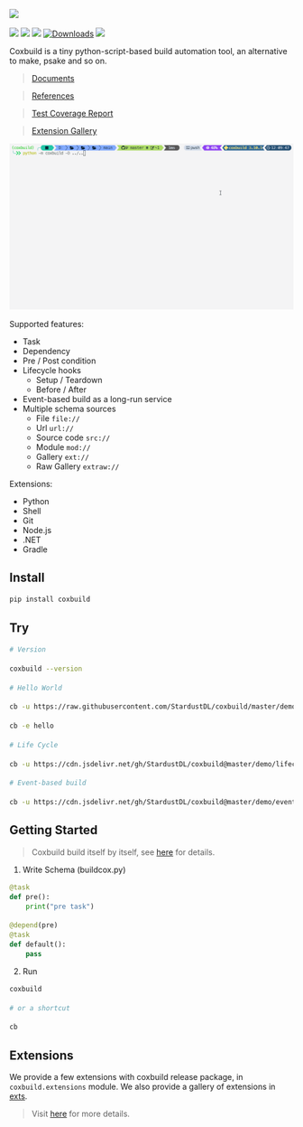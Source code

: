 ![](https://socialify.git.ci/StardustDL/coxbuild/image?description=1&font=Bitter&forks=1&issues=1&language=1&owner=1&pulls=1&stargazers=1&theme=Light)

[![](https://github.com/StardustDL/coxbuild/workflows/CI/badge.svg)](https://github.com/StardustDL/coxbuild/actions) [![](https://img.shields.io/github/license/StardustDL/coxbuild.svg)](https://github.com/StardustDL/coxbuild/blob/master/LICENSE) [![](https://img.shields.io/pypi/v/coxbuild)](https://pypi.org/project/coxbuild/) [![Downloads](https://pepy.tech/badge/coxbuild?style=flat-square)](https://pepy.tech/project/coxbuild) [![](https://data.jsdelivr.com/v1/package/gh/StardustDL/coxbuild/badge?style=rounded)](https://www.jsdelivr.com/package/gh/StardustDL/coxbuild)

Coxbuild is a tiny python-script-based build automation tool, an alternative to make, psake and so on.

> [Documents](https://stardustdl.github.io/coxbuild/)

> [References](https://stardustdl.github.io/coxbuild/api/)

> [Test Coverage Report](https://stardustdl.github.io/coxbuild/cov/)

> [Extension Gallery](https://github.com/StardustDL/coxbuild-ext-gallery/)

![](https://raw.githubusercontent.com/StardustDL/coxbuild/master/docs/assets/images/demo.gif)

Supported features:

- Task
- Dependency
- Pre / Post condition
- Lifecycle hooks
  - Setup / Teardown
  - Before / After
- Event-based build as a long-run service
- Multiple schema sources
  - File `file://`
  - Url `url://`
  - Source code `src://`
  - Module `mod://`
  - Gallery `ext://`
  - Raw Gallery `extraw://`

Extensions:

- Python
- Shell
- Git
- Node.js
- .NET
- Gradle

## Install

```sh
pip install coxbuild
```

## Try

```sh
# Version

coxbuild --version

# Hello World

cb -u https://raw.githubusercontent.com/StardustDL/coxbuild/master/demo/hello.py

cb -e hello

# Life Cycle

cb -u https://cdn.jsdelivr.net/gh/StardustDL/coxbuild@master/demo/lifecycle.py

# Event-based build

cb -u https://cdn.jsdelivr.net/gh/StardustDL/coxbuild@master/demo/event.py
```

## Getting Started

> Coxbuild build itself by itself, see [here](https://github.com/StardustDL/coxbuild/blob/master/buildcox.py) for details.

1. Write Schema (buildcox.py)

```python
@task
def pre():
    print("pre task")

@depend(pre)
@task
def default():
    pass
```

2. Run

```sh
coxbuild

# or a shortcut

cb
```

## Extensions

We provide a few extensions with coxbuild release package, in `coxbuild.extensions` module. We also provide a gallery of extensions in [exts](https://github.com/StardustDL/coxbuild-ext-gallery/).

> Visit [here](https://stardustdl.github.io/coxbuild/#/extensions/README) for more details.
